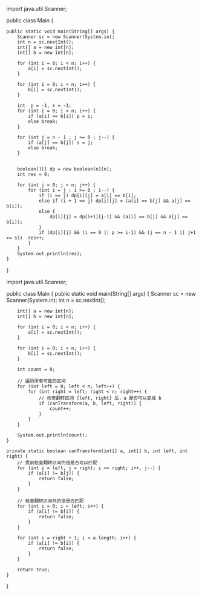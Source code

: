 


import java.util.Scanner;

public class Main {

    public static void main(String[] args) {
        Scanner sc = new Scanner(System.in);
        int n = sc.nextInt();
        int[] a = new int[n];
        int[] b = new int[n];

        for (int i = 0; i < n; i++) {
            a[i] = sc.nextInt();
        }

        for (int i = 0; i < n; i++) {
            b[i] = sc.nextInt();
        }

        int  p = -1, s = -1;
        for (int i = 0; i < n; i++) {
            if (a[i] == b[i]) p = i;
            else break;
        }

        for (int j = n - 1 ; j >= 0 ; j--) {
            if (a[j] == b[j]) s = j;
            else break;
        }


        boolean[][] dp = new boolean[n][n];
        int res = 0;

        for (int j = 0; j < n; j++) {
            for (int i = j ; i >= 0 ; i--) {
                if (i == j) dp[i][j] = a[i] == b[i];
                else if (i + 1 == j) dp[i][j] = (a[i] == b[j] && a[j] == b[i]);
                else {
                    dp[i][j] = dp[i+1][j-1] && (a[i] == b[j] && a[j] == b[i]);
                }
                if (dp[i][j] && (i == 0 || p >= i-1) && (j == n - 1 || j+1 >= s))  res++;
            }
        }
        System.out.println(res);
    }

}


import java.util.Scanner;

public class Main {
    public static void main(String[] args) {
        Scanner sc = new Scanner(System.in);
        int n = sc.nextInt();

        int[] a = new int[n];
        int[] b = new int[n];

        for (int i = 0; i < n; i++) {
            a[i] = sc.nextInt();
        }

        for (int i = 0; i < n; i++) {
            b[i] = sc.nextInt();
        }

        int count = 0;

        // 遍历所有可能的区间
        for (int left = 0; left < n; left++) {
            for (int right = left; right < n; right++) {
                // 检查翻转区间 [left, right] 后，a 是否可以变成 b
                if (canTransform(a, b, left, right)) {
                    count++;
                }
            }
        }

        System.out.println(count);
    }

    private static boolean canTransform(int[] a, int[] b, int left, int right) {
        // 提前检查翻转区间的值是否可以匹配
        for (int i = left, j = right; i <= right; i++, j--) {
            if (a[i] != b[j]) {
                return false;
            }
        }

        // 检查翻转区间外的值是否匹配
        for (int i = 0; i < left; i++) {
            if (a[i] != b[i]) {
                return false;
            }
        }

        for (int i = right + 1; i < a.length; i++) {
            if (a[i] != b[i]) {
                return false;
            }
        }

        return true;
    }
}
